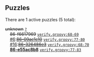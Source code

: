 ## Puzzles

There are 1 active puzzles (5 total):


<del>unknown</del> [`?`](../master/?)<br/>
&nbsp;&nbsp;&nbsp;&nbsp;<del>86-f6617969</del> [`verify.groovy:68-69`](../master/src/it/basics/verify.groovy#L68-L69)<br/>
&nbsp;&nbsp;&nbsp;&nbsp;[#6](https://github.com/jcabi/jcabi-maven-skin/issues/6):[<del>86-09ac1c10</del>](https://github.com/jcabi/jcabi-maven-skin/issues/6) [`verify.groovy:77-80`](../master/src/it/basics/verify.groovy#L77-L80)<br/>
&nbsp;&nbsp;&nbsp;&nbsp;[#16](https://github.com/jcabi/jcabi-maven-skin/issues/16):[<del>86-326486e3</del>](https://github.com/jcabi/jcabi-maven-skin/issues/16) [`verify.groovy:68-70`](../master/src/it/basics/verify.groovy#L68-L70)<br/>
&nbsp;&nbsp;&nbsp;&nbsp;[**86-e55ac8b8**]() [`verify.groovy:77-83`](../master/src/it/basics/verify.groovy#L77-L83)<br/>